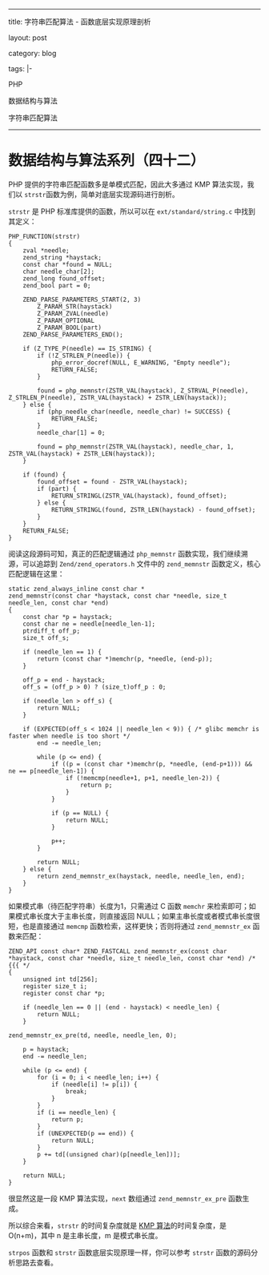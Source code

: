 ---

title: 字符串匹配算法 -  函数底层实现原理剖析

layout: post

category: blog

tags: |-

  PHP

  数据结构与算法

  字符串匹配算法

------



# 数据结构与算法系列（四十二）



PHP 提供的字符串匹配函数多是单模式匹配，因此大多通过 KMP 算法实现，我们以 `strstr`函数为例，简单对底层实现源码进行剖析。

`strstr` 是 PHP 标准库提供的函数，所以可以在 `ext/standard/string.c` 中找到其定义：

```
PHP_FUNCTION(strstr)
{
    zval *needle;
    zend_string *haystack;
    const char *found = NULL;
    char needle_char[2];
    zend_long found_offset;
    zend_bool part = 0;

    ZEND_PARSE_PARAMETERS_START(2, 3)
        Z_PARAM_STR(haystack)
        Z_PARAM_ZVAL(needle)
        Z_PARAM_OPTIONAL
        Z_PARAM_BOOL(part)
    ZEND_PARSE_PARAMETERS_END();

    if (Z_TYPE_P(needle) == IS_STRING) {
        if (!Z_STRLEN_P(needle)) {
            php_error_docref(NULL, E_WARNING, "Empty needle");
            RETURN_FALSE;
        }

        found = php_memnstr(ZSTR_VAL(haystack), Z_STRVAL_P(needle), Z_STRLEN_P(needle), ZSTR_VAL(haystack) + ZSTR_LEN(haystack));
    } else {
        if (php_needle_char(needle, needle_char) != SUCCESS) {
            RETURN_FALSE;
        }
        needle_char[1] = 0;

        found = php_memnstr(ZSTR_VAL(haystack), needle_char, 1, ZSTR_VAL(haystack) + ZSTR_LEN(haystack));
    }

    if (found) {
        found_offset = found - ZSTR_VAL(haystack);
        if (part) {
            RETURN_STRINGL(ZSTR_VAL(haystack), found_offset);
        } else {
            RETURN_STRINGL(found, ZSTR_LEN(haystack) - found_offset);
        }
    }
    RETURN_FALSE;
}
```

阅读这段源码可知，真正的匹配逻辑通过 `php_memnstr` 函数实现，我们继续溯源，可以追踪到 `Zend/zend_operators.h` 文件中的 `zend_memnstr` 函数定义，核心匹配逻辑在这里：

```
static zend_always_inline const char *
zend_memnstr(const char *haystack, const char *needle, size_t needle_len, const char *end)
{
    const char *p = haystack;
    const char ne = needle[needle_len-1];
    ptrdiff_t off_p;
    size_t off_s;

    if (needle_len == 1) {
        return (const char *)memchr(p, *needle, (end-p));
    }

    off_p = end - haystack;
    off_s = (off_p > 0) ? (size_t)off_p : 0;

    if (needle_len > off_s) {
        return NULL;
    }

    if (EXPECTED(off_s < 1024 || needle_len < 9)) { /* glibc memchr is faster when needle is too short */
        end -= needle_len;

        while (p <= end) {
            if ((p = (const char *)memchr(p, *needle, (end-p+1))) && ne == p[needle_len-1]) {
                if (!memcmp(needle+1, p+1, needle_len-2)) {
                    return p;
                }
            }

            if (p == NULL) {
                return NULL;
            }

            p++;
        }

        return NULL;
    } else {
        return zend_memnstr_ex(haystack, needle, needle_len, end);
    }
}
```

如果模式串（待匹配字符串）长度为1，只需通过 C 函数 `memchr` 来检索即可；如果模式串长度大于主串长度，则直接返回 NULL；如果主串长度或者模式串长度很短，也是直接通过 `memcmp` 函数检索，这样更快；否则将通过 `zend_memnstr_ex` 函数来匹配：

```
ZEND_API const char* ZEND_FASTCALL zend_memnstr_ex(const char *haystack, const char *needle, size_t needle_len, const char *end) /* {{{ */
{
    unsigned int td[256];
    register size_t i;
    register const char *p;

    if (needle_len == 0 || (end - haystack) < needle_len) {
        return NULL;
    }

zend_memnstr_ex_pre(td, needle, needle_len, 0);

    p = haystack;
    end -= needle_len;

    while (p <= end) {
        for (i = 0; i < needle_len; i++) {
            if (needle[i] != p[i]) {
                break;
            }
        }
        if (i == needle_len) {
            return p;
        }
        if (UNEXPECTED(p == end)) {
            return NULL;
        }
        p += td[(unsigned char)(p[needle_len])];
    }

    return NULL;
}
```

很显然这是一段 KMP 算法实现，`next` 数组通过 `zend_memnstr_ex_pre` 函数生成。

所以综合来看，`strstr` 的时间复杂度就是 [KMP 算法](https://articles.zsxq.com/id_2fdte9woxqdw.html)的时间复杂度，是 O(n+m)，其中 n 是主串长度，m 是模式串长度。

`strpos` 函数和 `strstr` 函数底层实现原理一样，你可以参考 `strstr` 函数的源码分析思路去查看。